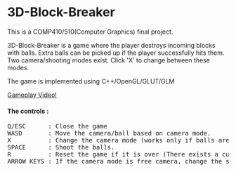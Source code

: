 # 3D-Block-Breaker
This is a COMP410/510(Computer Graphics) final project.

3D-Block-Breaker is a game where the player destroys incoming blocks with balls. Extra balls can be picked up if the player successfully hits them. Two camera/shooting modes exist. Click 'X' to change between these modes.

The game is implemented using C++/OpenGL/GLUT/GLM

[Gameplay Video!](https://www.youtube.com/watch?v=bZC4fZGKzNE)

#### The controls : 
<pre>
Q/ESC      : Close the game
WASD       : Move the camera/ball based on camera mode.
X          : Change the camera mode (works only if balls are not being shot at the time of click)
SPACE      : Shoot the balls.
R          : Reset the game if it is over (There exists a cube at the z = 0 plane).
ARROW KEYS : If the camera mode is free camera, change the shooting direction.
<pre/>
